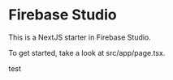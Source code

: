 # Firebase Studio

This is a NextJS starter in Firebase Studio.

To get started, take a look at src/app/page.tsx.

test
